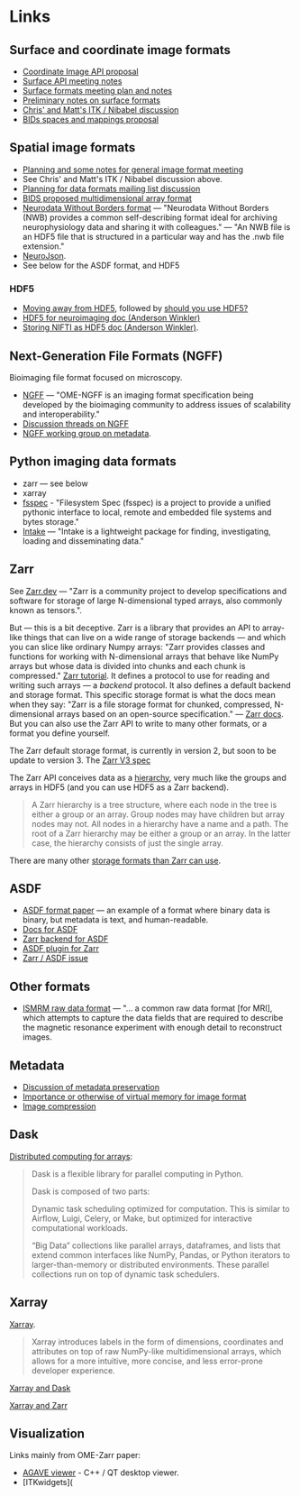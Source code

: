 # Links

## Surface and coordinate image formats

* [Coordinate Image API proposal](https://nipy.org/nibabel/devel/biaps/biap_0009.html)
* [Surface API meeting notes](https://hackmd.io/ZXcVpr1wQvmQIq9Sl1Vidg)
* [Surface formats meeting plan and notes](https://github.com/orgs/open-dicom/discussions/3)
* [Preliminary notes on surface formats](https://github.com/orgs/nipy/discussions/2)
* [Chris' and Matt's ITK / Nibabel discussion](https://demo.hedgedoc.org/VlVvlbOIS2qbDHIzXteKIw#)
* [BIDs spaces and mappings proposal](https://docs.google.com/document/d/11gCzXOPUbYyuQx8fErtMO9tnOKC3kTWiL9axWkkILNE)

## Spatial image formats

* [Planning and some notes for general image format meeting](https://github.com/orgs/open-dicom/discussions/1)
* See Chris' and Matt's ITK / Nibabel discussion above.
* [Planning for data formats mailing list
  discussion](https://mail.python.org/pipermail/neuroimaging/2021-November/002365.html)
* [BIDS proposed multidimensional array
  format](https://github.com/bids-standard/bids-specification/issues/197)
* [Neurodata Without Borders format](https://nwb-overview.readthedocs.io)
  — "Neurodata Without Borders (NWB) provides a common self-describing
  format ideal for archiving neurophysiology data and sharing it with
  colleagues." — "An NWB file is an HDF5 file that is structured in
  a particular way and has the .nwb file extension."
* [NeuroJson](http://neurojson.org).
* See below for the ASDF format, and HDF5

### HDF5

* [Moving away from HDF5](https://cyrille.rossant.net/moving-away-hdf5),
  followed by [should you use
  HDF5?](https://cyrille.rossant.net/should-you-use-hdf5/)
* [HDF5 for
  neuroimaging doc (Anderson Winkler)](https://docs.google.com/document/d/1s5DX4YPS680mc3Rb9msLetrjlPcDhaw835Um-jJb-Dw)
* [Storing NIFTI as HDF5 doc (Anderson
  Winkler)](https://docs.google.com/document/d/1hL27J2wNqHj27aX3VrCY8ajHyIBYtgYVmNmSoZZC8aA).


## Next-Generation File Formats (NGFF)

Bioimaging file format focused on microscopy.

* [NGFF](https://ngff.openmicroscopy.org) — "OME-NGFF is an imaging format
  specification being developed by the bioimaging community to address
  issues of scalability and interoperability."
* [Discussion threads on NGFF](https://forum.image.sc/tag/ome-ngff)
* [NGFF working group on
  metadata](https://quarep.org/working-groups/wg-7-metadata).

## Python imaging data formats

* zarr — see below
* xarray
* [fsspec](https://filesystem-spec.readthedocs.io/en/latest) - "Filesystem
  Spec (fsspec) is a project to provide a unified pythonic interface to
  local, remote and embedded file systems and bytes storage."
* [Intake](https://intake.readthedocs.io/en/latest/) — "Intake is
  a lightweight package for finding, investigating, loading and
  disseminating data."

## Zarr

See [Zarr.dev](https://zarr.dev) — "Zarr is a community project to develop
specifications and software for storage of large N-dimensional typed arrays,
also commonly known as tensors.".

But — this is a bit deceptive.  Zarr is a library that provides an API to
array-like things that can live on a wide range of storage backends — and
which you can slice like ordinary Numpy arrays: "Zarr provides classes and
functions for working with N-dimensional arrays that behave like NumPy
arrays but whose data is divided into chunks and each chunk is compressed."
[Zarr tutorial](https://zarr.readthedocs.io/en/stable/tutorial.html). It
defines a protocol to use for reading and writing such arrays — a *backend*
protocol.  It also defines a default backend and storage format.  This
specific storage format is what the docs mean when they say: "Zarr is a file
storage format for chunked, compressed, N-dimensional arrays based on an
open-source specification." — [Zarr docs](https://zarr.readthedocs.io).  But
you can also use the Zarr API to write to many other formats, or a format
you define yourself.

The Zarr default storage format, is currently in version 2, but soon to be
update to version 3. The [Zarr V3
spec](https://zarr-specs.readthedocs.io/en/latest/v3/core/v3.0.html)

The Zarr API conceives data as
a [hierarchy](https://zarr-specs.readthedocs.io/en/latest/v3/core/v3.0.html#hierarchy),
very much like the groups and arrays in HDF5 (and you can use HDF5 as a Zarr
backend).

> A Zarr hierarchy is a tree structure, where each node in the tree is
either a group or an array. Group nodes may have children but array nodes
may not. All nodes in a hierarchy have a name and a path. The root of a Zarr
hierarchy may be either a group or an array. In the latter case, the
hierarchy consists of just the single array.

There are many other [storage formats than Zarr can
use](https://zarr.readthedocs.io/en/stable/tutorial.html#storage-alternatives).

## ASDF

* [ASDF format
  paper](https://www.sciencedirect.com/science/article/pii/S2213133715000645)
  — an example of a format where binary data is binary, but metadata is
  text, and human-readable.
* [Docs for ASDF](https://asdf-standard.readthedocs.io/en/latest/)
* [Zarr backend for
  ASDF](https://github.com/braingram/asdf_zarr/tree/deferred_block)
* [ASDF plugin for Zarr](https://github.com/asdf-format/asdf-zarr)
* [Zarr / ASDF issue](https://github.com/asdf-format/asdf/issues/718)

## Other formats

* [ISMRM raw data format](https://ismrmrd.github.io) — "... a common raw
  data format [for MRI], which attempts to capture the data fields that are
  required to describe the magnetic resonance experiment with enough detail
  to reconstruct images.

## Metadata

* [Discussion of metadata preservation](https://github.com/orgs/open-dicom/discussions/8)
* [Importance or otherwise of virtual memory for image format](https://github.com/orgs/open-dicom/discussions/4)
* [Image compression](https://github.com/orgs/open-dicom/discussions/2)

## Dask

[Distributed computing for arrays](https://docs.dask.org/en/stable/index.html):

> Dask is a flexible library for parallel computing in Python.
>
> Dask is composed of two parts:
>
> Dynamic task scheduling optimized for computation. This is similar to
Airflow, Luigi, Celery, or Make, but optimized for interactive computational
workloads.
>
> “Big Data” collections like parallel arrays, dataframes, and lists that
extend common interfaces like NumPy, Pandas, or Python iterators to
larger-than-memory or distributed environments. These parallel collections run
on top of dynamic task schedulers.

## Xarray

[Xarray](https://docs.xarray.dev).

> Xarray introduces labels in the form of dimensions, coordinates and attributes on top of raw NumPy-like multidimensional arrays, which allows for a more intuitive, more concise, and less error-prone developer experience.

[Xarray and Dask](https://docs.xarray.dev/en/stable/user-guide/dask.html)

[Xarray and
Zarr](https://docs.xarray.dev/en/stable/generated/xarray.Dataset.to_zarr.html)

## Visualization

Links mainly from OME-Zarr paper:

* [AGAVE viewer](https://www.allencell.org/pathtrace-rendering.html) - C++ / QT
  desktop viewer.
* [ITKwidgets](
